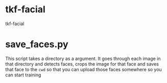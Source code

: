 # tkf-facial
tkf-facial


# save_faces.py
This script takes a directory as a argument. It goes through each image in that directory and detects faces, crops the image for that face and saves that face to the `cwd` so that you can upload those faces somewhere so you can start training

